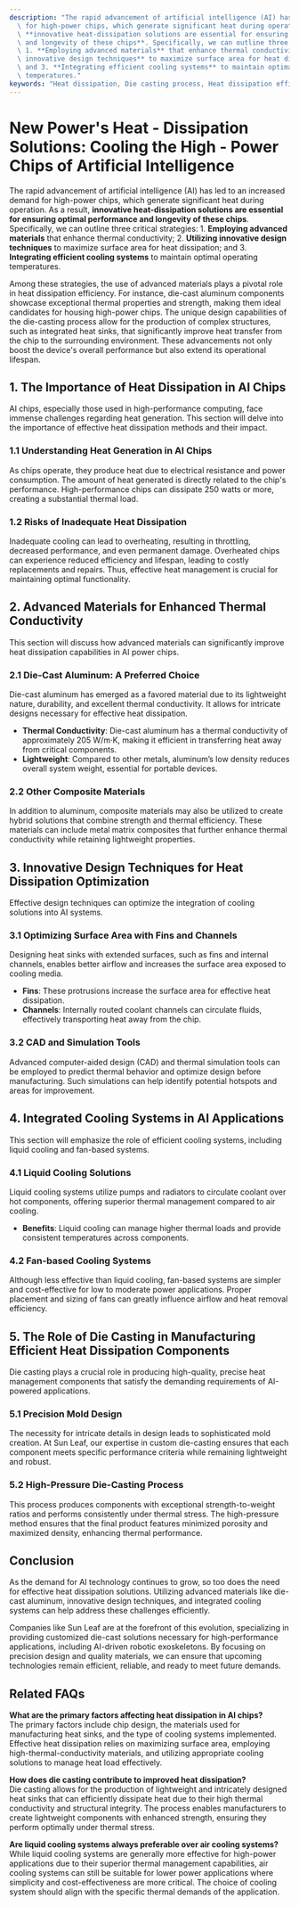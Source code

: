 ```yaml
---
description: "The rapid advancement of artificial intelligence (AI) has led to an increased demand\
  \ for high-power chips, which generate significant heat during operation. As a result,\
  \ **innovative heat-dissipation solutions are essential for ensuring optimal performance\
  \ and longevity of these chips**. Specifically, we can outline three critical strategies:\
  \ 1. **Employing advanced materials** that enhance thermal conductivity; 2. **Utilizing\
  \ innovative design techniques** to maximize surface area for heat dissipation;\
  \ and 3. **Integrating efficient cooling systems** to maintain optimal operating\
  \ temperatures."
keywords: "Heat dissipation, Die casting process, Heat dissipation efficiency, Heat sink"
---
```

# New Power's Heat - Dissipation Solutions: Cooling the High - Power Chips of Artificial Intelligence

The rapid advancement of artificial intelligence (AI) has led to an increased demand for high-power chips, which generate significant heat during operation. As a result, **innovative heat-dissipation solutions are essential for ensuring optimal performance and longevity of these chips**. Specifically, we can outline three critical strategies: 1. **Employing advanced materials** that enhance thermal conductivity; 2. **Utilizing innovative design techniques** to maximize surface area for heat dissipation; and 3. **Integrating efficient cooling systems** to maintain optimal operating temperatures.

Among these strategies, the use of advanced materials plays a pivotal role in heat dissipation efficiency. For instance, die-cast aluminum components showcase exceptional thermal properties and strength, making them ideal candidates for housing high-power chips. The unique design capabilities of the die-casting process allow for the production of complex structures, such as integrated heat sinks, that significantly improve heat transfer from the chip to the surrounding environment. These advancements not only boost the device's overall performance but also extend its operational lifespan.

## **1. The Importance of Heat Dissipation in AI Chips**

AI chips, especially those used in high-performance computing, face immense challenges regarding heat generation. This section will delve into the importance of effective heat dissipation methods and their impact.

### **1.1 Understanding Heat Generation in AI Chips**

As chips operate, they produce heat due to electrical resistance and power consumption. The amount of heat generated is directly related to the chip's performance. High-performance chips can dissipate 250 watts or more, creating a substantial thermal load.

### **1.2 Risks of Inadequate Heat Dissipation**

Inadequate cooling can lead to overheating, resulting in throttling, decreased performance, and even permanent damage. Overheated chips can experience reduced efficiency and lifespan, leading to costly replacements and repairs. Thus, effective heat management is crucial for maintaining optimal functionality.

## **2. Advanced Materials for Enhanced Thermal Conductivity**

This section will discuss how advanced materials can significantly improve heat dissipation capabilities in AI power chips.

### **2.1 Die-Cast Aluminum: A Preferred Choice**

Die-cast aluminum has emerged as a favored material due to its lightweight nature, durability, and excellent thermal conductivity. It allows for intricate designs necessary for effective heat dissipation.

- **Thermal Conductivity**: Die-cast aluminum has a thermal conductivity of approximately 205 W/m·K, making it efficient in transferring heat away from critical components.
- **Lightweight**: Compared to other metals, aluminum’s low density reduces overall system weight, essential for portable devices.

### **2.2 Other Composite Materials**

In addition to aluminum, composite materials may also be utilized to create hybrid solutions that combine strength and thermal efficiency. These materials can include metal matrix composites that further enhance thermal conductivity while retaining lightweight properties.

## **3. Innovative Design Techniques for Heat Dissipation Optimization**

Effective design techniques can optimize the integration of cooling solutions into AI systems. 

### **3.1 Optimizing Surface Area with Fins and Channels**

Designing heat sinks with extended surfaces, such as fins and internal channels, enables better airflow and increases the surface area exposed to cooling media. 

- **Fins**: These protrusions increase the surface area for effective heat dissipation.
- **Channels**: Internally routed coolant channels can circulate fluids, effectively transporting heat away from the chip.

### **3.2 CAD and Simulation Tools**

Advanced computer-aided design (CAD) and thermal simulation tools can be employed to predict thermal behavior and optimize design before manufacturing. Such simulations can help identify potential hotspots and areas for improvement.

## **4. Integrated Cooling Systems in AI Applications**

This section will emphasize the role of efficient cooling systems, including liquid cooling and fan-based systems.

### **4.1 Liquid Cooling Solutions**

Liquid cooling systems utilize pumps and radiators to circulate coolant over hot components, offering superior thermal management compared to air cooling.

- **Benefits**: Liquid cooling can manage higher thermal loads and provide consistent temperatures across components.
  
### **4.2 Fan-based Cooling Systems**

Although less effective than liquid cooling, fan-based systems are simpler and cost-effective for low to moderate power applications. Proper placement and sizing of fans can greatly influence airflow and heat removal efficiency.

## **5. The Role of Die Casting in Manufacturing Efficient Heat Dissipation Components**

Die casting plays a crucial role in producing high-quality, precise heat management components that satisfy the demanding requirements of AI-powered applications.

### **5.1 Precision Mold Design**

The necessity for intricate details in design leads to sophisticated mold creation. At Sun Leaf, our expertise in custom die-casting ensures that each component meets specific performance criteria while remaining lightweight and robust.

### **5.2 High-Pressure Die-Casting Process**

This process produces components with exceptional strength-to-weight ratios and performs consistently under thermal stress. The high-pressure method ensures that the final product features minimized porosity and maximized density, enhancing thermal performance.

## **Conclusion**

As the demand for AI technology continues to grow, so too does the need for effective heat dissipation solutions. Utilizing advanced materials like die-cast aluminum, innovative design techniques, and integrated cooling systems can help address these challenges efficiently. 

Companies like Sun Leaf are at the forefront of this evolution, specializing in providing customized die-cast solutions necessary for high-performance applications, including AI-driven robotic exoskeletons. By focusing on precision design and quality materials, we can ensure that upcoming technologies remain efficient, reliable, and ready to meet future demands.

## Related FAQs

**What are the primary factors affecting heat dissipation in AI chips?**  
The primary factors include chip design, the materials used for manufacturing heat sinks, and the type of cooling systems implemented. Effective heat dissipation relies on maximizing surface area, employing high-thermal-conductivity materials, and utilizing appropriate cooling solutions to manage heat load effectively.

**How does die casting contribute to improved heat dissipation?**  
Die casting allows for the production of lightweight and intricately designed heat sinks that can efficiently dissipate heat due to their high thermal conductivity and structural integrity. The process enables manufacturers to create lightweight components with enhanced strength, ensuring they perform optimally under thermal stress.

**Are liquid cooling systems always preferable over air cooling systems?**  
While liquid cooling systems are generally more effective for high-power applications due to their superior thermal management capabilities, air cooling systems can still be suitable for lower power applications where simplicity and cost-effectiveness are more critical. The choice of cooling system should align with the specific thermal demands of the application.
